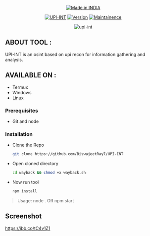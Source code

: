 <p align="center">
<a href="#"><img  title="Made in INDIA" src="https://img.shields.io/badge/MADE%20IN-INDIA-SCRIPT?colorA=%23ff8100&colorB=%23017e40&colorC=%23ff0000&style=for-the-badge"></a>
</p>



<p align="center">
<a href="#"><img title="UPI-INT" src="https://img.shields.io/badge/Tool-UPI--INT-green"></a>
<a href="#"><img title="Version" src="https://img.shields.io/badge/Version-1.0-red"></a>
<a href="#"><img title="Maintainence" src="https://img.shields.io/badge/Maintained-Yes-blue"></a>
</p>

<p align="center">
<a href="https://ibb.co/m5ThJVb"><img src="https://i.ibb.co/MkSPnxZ/upi-int.png" alt="upi-int" border="0"></a><br 
</p>

  
  ## ABOUT TOOL :

UPI-INT is an osint based on upi recon for information gathering and analysis.


## AVAILABLE ON :

* Termux
* Windows
* Linux
  
 ### Prerequisites

- Git and node

### Installation

- Clone the Repo
  ```bash
  git clone https://github.com/BiswajeetRay7/UPI-INT
  ```
- Open cloned directory
  ```bash
  cd wayback && chmod +x wayback.sh 
  ```
- Now run tool
  ```bash
  npm install 
  ```
> Usage:
node . 
OR
npm start

## Screenshot
  https://ibb.co/tC4v1Z1

